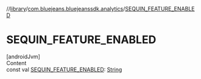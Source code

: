//[library](../../index.md)/[com.bluejeans.bluejeanssdk.analytics](index.md)/[SEQUIN_FEATURE_ENABLED](-s-e-q-u-i-n_-f-e-a-t-u-r-e_-e-n-a-b-l-e-d.md)



# SEQUIN_FEATURE_ENABLED  
[androidJvm]  
Content  
const val [SEQUIN_FEATURE_ENABLED](-s-e-q-u-i-n_-f-e-a-t-u-r-e_-e-n-a-b-l-e-d.md): [String](https://kotlinlang.org/api/latest/jvm/stdlib/kotlin/-string/index.html)  



